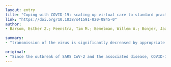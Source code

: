 ```yaml
---
layout: entry
title: "Coping with COVID-19: scaling up virtual care to standard practice"
link: "https://doi.org/10.1038/s41591-020-0845-0"
author:
- Barsom, Esther Z.; Feenstra, Tim M.; Bemelman, Willem A.; Bonjer, Jaap H.; Schijven, Marlies P.

summary:
- "transmission of the virus is significantly decreased by appropriate social distancing. Fast-tracking the implementation of video consultation to replace physical appointments with virtual care is a strategy that should not be overlooked1. Provision of healthcare can be preserved for infected individuals and non-infected people scheduled for appointments not related to COVID-19. A feeling of safety for both healthcare providers and patients can be provided to reduce the psychosocial effects of fear and anxiety."

original:
- "Since the outbreak of SARS CoV-2 and the associated disease, COVID-19, in December of 2019, the effects of the virus have manifested globally. Transmission of the virus is significantly decreased by appropriate social distancing. Fast-tracking the implementation of video consultation to replace physical appointments with virtual care is a strategy that should not be overlooked1. The use of real-time video connections maintains important aspects of communication, including visual aspects, without risking physical interaction. Provision of healthcare can be preserved for infected individuals and non-infected individuals scheduled for appointments not related to COVID-19 (ref. 2). Additionally, a feeling of safety for both healthcare providers and patients can be provided to reduce the psychosocial effects of fear and anxiety."
---
```


